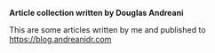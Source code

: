 **Article collection written by Douglas Andreani**

This are some articles written by me and published to https://blog.andreanidr.com

